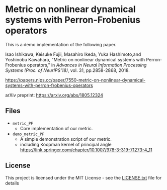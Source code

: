 # Metric on nonlinear dynamical systems with Perron-Frobenius operators
This is a demo implementation of the following paper.

Isao Ishikawa, Keisuke Fujii, Masahiro Ikeda, Yuka Hashimoto,and Yoshinobu Kawahara, "Metric on nonlinear dynamical systems with Perron-Frobenius operators," in *Advances in Neural Information Processing Systems (Proc. of NeurIPS'18)*, vol. 31, pp.2858-2868, 2018.

<https://papers.nips.cc/paper/7550-metric-on-nonlinear-dynamical-systems-with-perron-frobenius-operators>

arXiv preprint: <https://arxiv.org/abs/1805.12324>


## Files

* `metric_PF`
	- Core implementation of our metric.
* `demo_metric_PF`
	- A simple demonstration script of our metric. 
	- including Koopman kernel of principal angle
	  <https://link.springer.com/chapter/10.1007/978-3-319-71273-4_11>


## License

This project is licensed under the MIT License - see the [LICENSE.txt](LICENSE.txt) file for details
